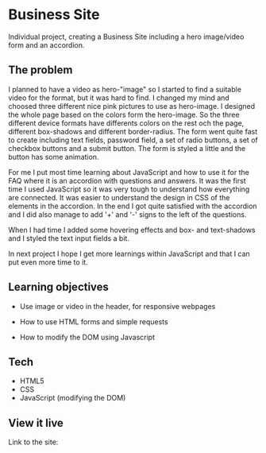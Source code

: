 # Business Site

Individual project, creating a Business Site including a hero image/video form and an accordion. 

## The problem

I planned to have a video as hero-"image" so I started to find a suitable video for the format, but it was hard to find. I changed my mind and choosed three different nice pink pictures to use as hero-image. I designed the whole page based on the colors form the hero-image. So the three different device formats have differents colors on the rest och the page, different box-shadows and different border-radius. The form went quite fast to create including text fields, password field, a set of radio buttons, a set of checkbox buttons and a submit button. The form is styled a little and the button has some animation. 

For me I put most time learning about JavaScript and how to use it for the FAQ where it is an accordion with questions and answers. It was the first time I used JavaScript so it was very tough to understand how everything are connected. It was easier to understand the design in CSS of the elements in the accordion. In the end I got quite satisfied with the accordion and I did also manage to add '+' and '-' signs to the left of the questions. 

When I had time I added some hovering effects and box- and text-shadows and I styled the text input fields a bit. 

In next project I hope I get more learnings within JavaScript and that I can put even more time to it. 

## Learning objectives

- Use image or video in the header, for responsive webpages

- How to use HTML forms and simple requests

- How to modify the DOM using Javascript

## Tech

- HTML5
- CSS
- JavaScript (modifying the DOM)

## View it live
Link to the site: 
